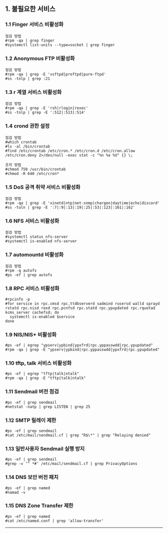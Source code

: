 ## 1. 불필요한 서비스

### 1.1 Finger 서비스 비활성화
```
점검 방법
#rpm -qa | grep finger
#systemctl list-units --type=socket | grep finger
```
### 1.2 Anonymous FTP 비활성화
```
점검 방법
#rpm -qa | grep -E 'vsftpd|proftpd|pure-ftpd'
#ss -tnlp | grep :21
```

### 1.3 r 계열 서비스 비활성화
```
점검 방법
#rpm -qa | grep -E 'rsh|rlogin|rexec'
#ss -tnlp | grep -E ':512|:513|:514'
```

### 1.4 crond 권한 설정
```
점검 방법
#which crontab
#ls -al /bin/crontab
#find /etc/crontab /etc/cron.* /etc/cron.d /etc/cron.allow /etc/cron.deny 2>/dev/null -exec stat -c "%n %a %U" {} \;
```
```
조치 방법
#chmod 750 /usr/bin/crontab
#chmod -R 640 /etc/cron*
```

### 1.5 DoS 공격 취약 서비스 비활성화
```
점검 방법
#rpm -qa | grep -E 'xinetd|ntp|net-snmp|chargen|daytime|echo|discard'
#ss -tuln | grep -E ':7|:9|:13|:19|:25|:53|:123|:161|:162'
```

### 1.6 NFS 서비스 비활성화
```
점검 방법
#systemctl status nfs-server
#systemctl is-enabled nfs-server
```

### 1.7 automountd 비활성화
```
점검 방법
#rpm -q autofs
#ps -ef | grep autofs
```

### 1.8 RPC 서비스 비활성화
```
#rpcinfo -p
#for service in rpc.cmsd rpc.ttdbserverd sadmind rusersd walld sprayd rstatd rpc.nisd rexd rpc.pcnfsd rpc.statd rpc.ypupdated rpc.rquotad kcms_server cachefsd; do
  systemctl is-enabled $service
done
```
### 1.9 NIS/NIS+ 비활성화
```
#ps -ef | egrep "ypserv|ypbind|ypxfrd|rpc.yppasswdd|rpc.ypupdated"
#rpm -qa | grep -E "ypserv|ypbind|rpc.yppasswdd|ypxfrd|rpc.ypupdated"
```

### 1.10 tftp, talk 서비스 비활성화
```
#ps -ef | egrep "tftp|talk|ntalk"
#rpm -qa | grep -E "tftp|talk|ntalk"
```

### 1.11 Sendmail 버전 점검
```
#ps -ef | grep sendmail
#netstat -natp | grep LISTEN | grep 25
```

### 1.12 SMTP 릴레이 제한
```
#ps -ef | grep sendmail
#cat /etc/mail/sendmail.cf | grep "R$\*" | grep "Relaying denied"
```
### 1.13 일반사용자 Sendmail 실행 방지
```
#ps -ef | grep sendmail
#grep -v ‘^ *#’ /etc/mail/sendmail.cf | grep PrivacyOptions
```
### 1.14 DNS 보안 버전 패치
```
#ps -ef | grep named
#namad -v
```
### 1.15 DNS Zone Transfer 제한
```
#ps -ef | grep named
#cat /etc/named.conf | grep 'allow-transfer'
```

---
